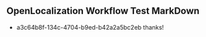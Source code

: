 ## OpenLocalization Workflow Test MarkDown
* a3c64b8f-134c-4704-b9ed-b42a2a5bc2eb 
thanks!<!--HONumber=Feb16_HO4-->

